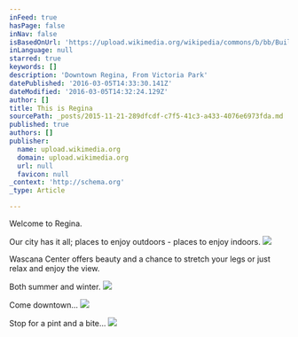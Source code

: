 ```yaml
---
inFeed: true
hasPage: false
inNav: false
isBasedOnUrl: 'https://upload.wikimedia.org/wikipedia/commons/b/bb/Buildings_in_Downtown_Regina_as_seen_from_Victoria_Park.jpg'
inLanguage: null
starred: true
keywords: []
description: 'Downtown Regina, From Victoria Park'
datePublished: '2016-03-05T14:33:30.141Z'
dateModified: '2016-03-05T14:32:24.129Z'
author: []
title: This is Regina
sourcePath: _posts/2015-11-21-289dfcdf-c7f5-41c3-a433-4076e6973fda.md
published: true
authors: []
publisher:
  name: upload.wikimedia.org
  domain: upload.wikimedia.org
  url: null
  favicon: null
_context: 'http://schema.org'
_type: Article

---
```

Welcome to Regina.

Our city has it all; places to enjoy outdoors - places to enjoy indoors.
![](https://the-grid-user-content.s3-us-west-2.amazonaws.com/61c61ffb-9c93-479d-b97b-8a2a6b0b5b67.jpg)

Wascana Center offers beauty and a chance to stretch your legs or just relax and enjoy the view.

Both summer and winter.
![](https://the-grid-user-content.s3-us-west-2.amazonaws.com/f150de50-e4f7-40a2-965b-4b26c32cf8b8.jpg)

Come downtown...
![](https://the-grid-user-content.s3-us-west-2.amazonaws.com/330704cf-4fe2-4784-953a-16e04b73e493.jpg)

Stop for a pint and a bite...
![](https://the-grid-user-content.s3-us-west-2.amazonaws.com/099cecfe-6502-452c-afe3-532586071465.jpg)
